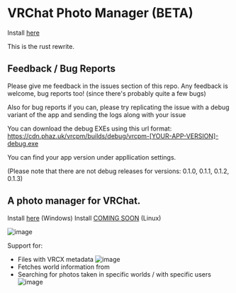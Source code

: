 # VRChat Photo Manager (BETA)

Install [here](https://cdn.phaz.uk/vrcpm/vrcpm-installer.exe)

This is the rust rewrite.

## Feedback / Bug Reports

Please give me feedback in the issues section of this repo. Any feedback is welcome, bug reports too! (since there's probably quite a few bugs)

Also for bug reports if you can, please try replicating the issue with a debug variant of the app and sending the logs along with your issue

You can download the debug EXEs using this url format:
https://cdn.phaz.uk/vrcpm/builds/debug/vrcpm-[YOUR-APP-VERSION]-debug.exe

You can find your app version under appllication settings.

(Please note that there are not debug releases for versions: 0.1.0, 0.1.1, 0.1.2, 0.1.3)

## A photo manager for VRChat.

Install [here](https://cdn.phaz.uk/vrcpm/vrcpm-installer.exe) (Windows)
Install [COMING SOON](about:blank) (Linux)

![image](https://github.com/phaze-the-dumb/VRChat-Photo-Manager-Rust/assets/57566773/c573e27f-52e6-4608-a8ea-a8a83336fbb9)

Support for:
- Files with VRCX metadata ![image](https://github.com/phaze-the-dumb/VRChat-Photo-Manager-Rust/assets/57566773/06f44b67-083f-487e-b8b4-84c87d07604f)
- Fetches world information from 
- Searching for photos taken in specific worlds / with specific users ![image](https://github.com/user-attachments/assets/ea67c4ef-c7e8-4f93-a29a-74aff5f35903)
